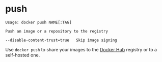 <!--[metadata]>
+++
title = "push"
description = "The push command description and usage"
keywords = ["share, push, image"]
[menu.main]
parent = "smn_cli"
weight=1
+++
<![end-metadata]-->

# push

    Usage: docker push NAME[:TAG]

    Push an image or a repository to the registry

    --disable-content-trust=true   Skip image signing

Use `docker push` to share your images to the [Docker Hub](https://hub.docker.com)
registry or to a self-hosted one.
